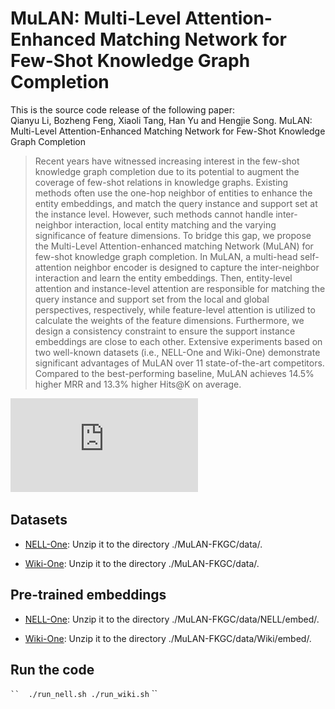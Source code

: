 # MuLAN: Multi-Level Attention-Enhanced Matching Network for Few-Shot Knowledge Graph Completion
This is the source code release of the following paper:  
Qianyu Li, Bozheng Feng, Xiaoli Tang, Han Yu and Hengjie Song. MuLAN: Multi-Level Attention-Enhanced Matching Network for Few-Shot Knowledge Graph Completion  

>Recent years have witnessed increasing interest in the few-shot knowledge graph completion due to its potential to augment the coverage of few-shot relations in knowledge graphs. Existing methods often use the one-hop neighbor of entities to enhance the entity embeddings, and match the query instance and support set at the instance level. However, such methods cannot handle inter-neighbor interaction, local entity matching and the varying significance of feature dimensions. To bridge this gap, we propose the Multi-Level Attention-enhanced matching Network (MuLAN) for few-shot knowledge graph completion. In MuLAN, a multi-head self-attention neighbor encoder is designed to capture the inter-neighbor interaction and learn the entity embeddings. Then, entity-level attention and instance-level attention are responsible for matching the query instance and support set from the local and global perspectives, respectively, while feature-level attention is utilized to calculate the weights of the feature dimensions. Furthermore, we design a consistency constraint to ensure the support instance embeddings are close to each other. Extensive experiments based on two well-known datasets (i.e., NELL-One and Wiki-One) demonstrate significant advantages of MuLAN over 11 state-of-the-art competitors. Compared to the best-performing baseline, MuLAN achieves 14.5\% higher MRR and 13.3\% higher Hits@K on average.  

![](https://github.com/qyli0201/MuLAN-FKGC/blob/main/model.pdf)  


## Datasets
- [NELL-One](https://drive.google.com/file/d/1XXvYpTSTyCnN-PBdUkWBXwXBI99Chbps/view?usp=sharing): Unzip it to the directory ./MuLAN-FKGC/data/.

- [Wiki-One](https://drive.google.com/file/d/1_3HBJde2KVMhBgJeGN1-wyvW88gRU1iL/view?usp=sharing): Unzip it to the directory ./MuLAN-FKGC/data/.

## Pre-trained embeddings
- [NELL-One](https://drive.google.com/file/d/1XXvYpTSTyCnN-PBdUkWBXwXBI99Chbps/view?usp=sharing): Unzip it to the directory ./MuLAN-FKGC/data/NELL/embed/.

- [Wiki-One](https://drive.google.com/file/d/1_3HBJde2KVMhBgJeGN1-wyvW88gRU1iL/view?usp=sharing): Unzip it to the directory ./MuLAN-FKGC/data/Wiki/embed/.

## Run the code
` `` 
./run_nell.sh
./run_wiki.sh
` ``
